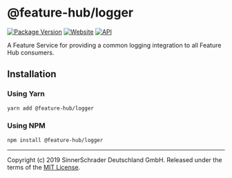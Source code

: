 # @feature-hub/logger

[![Package Version][package-badge]][package-npm]
[![Website][website-badge]][website] [![API][api-badge]][api]

A Feature Service for providing a common logging integration to all Feature Hub
consumers.

## Installation

### Using Yarn

```sh
yarn add @feature-hub/logger
```

### Using NPM

```sh
npm install @feature-hub/logger
```

---

Copyright (c) 2019 SinnerSchrader Deutschland GmbH. Released under the terms of
the [MIT License][license].

[api]: https://feature-hub.io/@feature-hub/logger/
[api-badge]:
  https://img.shields.io/badge/API-%40feature--hub%2Flogger-%23ea3458.svg
[license]: https://github.com/sinnerschrader/feature-hub/blob/master/LICENSE
[package-badge]: https://img.shields.io/npm/v/@feature-hub/logger.svg
[package-npm]: https://www.npmjs.com/package/@feature-hub/logger
[website]: https://feature-hub.io/
[website-badge]:
  https://img.shields.io/badge/Website-feature--hub.io-%23500dc5.svg

